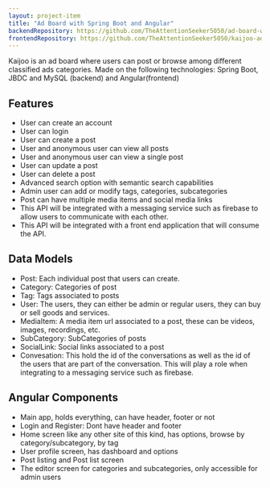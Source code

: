 ```yaml
---
layout: project-item
title: "Ad Board with Spring Boot and Angular"
backendRepository: https://github.com/TheAttentionSeeker5050/ad-board-with-java-spring-boot
frontendRepository: https://github.com/TheAttentionSeeker5050/kaijoo-ad-board-frontend-web-angular
---
```


<p id="heading-p">
    Kaijoo is an ad board where users can post or browse among different classified ads categories. Made on the following technologies: Spring Boot, JBDC and MySQL (backend) and Angular(frontend)
</p>

## Features
- User can create an account
- User can login
- User can create a post
- User and anonymous user can view all posts
- User and anonymous user can view a single post
- User can update a post
- User can delete a post
- Advanced search option with semantic search capabilities
- Admin user can add or modify tags, categories, subcategories
- Post can have multiple media items and social media links
- This API will be integrated with a messaging service such as firebase to allow users to communicate with each other.
- This API will be integrated with a front end application that will consume the API.

## Data Models
- Post: Each individual post that users can create.
- Category: Categories of post
- Tag: Tags associated to posts
- User: The users, they can either be admin or regular users, they can buy or sell goods and services.
- MediaItem: A media item url associated to a post, these can be videos, images, recordings, etc.
- SubCategory: SubCategories of posts
- SocialLink: Social links associated to a post
- Convesation: This hold the id of the conversations as well as the id of the users that are part of the conversation. This will play a role when integrating to a messaging service such as firebase.

## Angular Components
- Main app, holds everything, can have header, footer or not
- Login and Register: Dont have header and footer
- Home screen like any other site of this kind, has options, browse by category/subcategory, by tag
- User profile screen, has dashboard and options
- Post listing and Post list screen
- The editor screen for categories and subcategories, only accessible for admin users